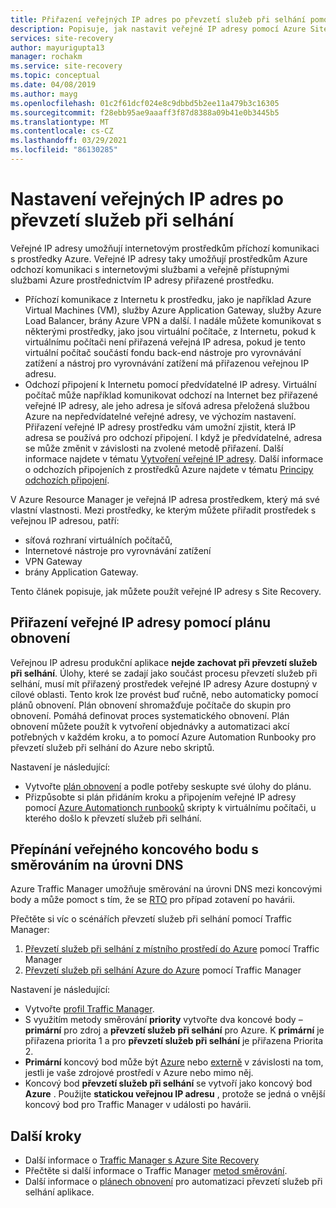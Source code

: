```yaml
---
title: Přiřazení veřejných IP adres po převzetí služeb při selhání pomocí Azure Site Recovery
description: Popisuje, jak nastavit veřejné IP adresy pomocí Azure Site Recovery a Azure Traffic Manager pro zotavení po havárii a migraci.
services: site-recovery
author: mayurigupta13
manager: rochakm
ms.service: site-recovery
ms.topic: conceptual
ms.date: 04/08/2019
ms.author: mayg
ms.openlocfilehash: 01c2f61dcf024e8c9dbbd5b2ee11a479b3c16305
ms.sourcegitcommit: f28ebb95ae9aaaff3f87d8388a09b41e0b3445b5
ms.translationtype: MT
ms.contentlocale: cs-CZ
ms.lasthandoff: 03/29/2021
ms.locfileid: "86130285"
---
```

# <a name="set-up-public-ip-addresses-after-failover"></a>Nastavení veřejných IP adres po převzetí služeb při selhání

Veřejné IP adresy umožňují internetovým prostředkům příchozí komunikaci s prostředky Azure. Veřejné IP adresy taky umožňují prostředkům Azure odchozí komunikaci s internetovými službami a veřejně přístupnými službami Azure prostřednictvím IP adresy přiřazené prostředku.
- Příchozí komunikace z Internetu k prostředku, jako je například Azure Virtual Machines (VM), služby Azure Application Gateway, služby Azure Load Balancer, brány Azure VPN a další. I nadále můžete komunikovat s některými prostředky, jako jsou virtuální počítače, z Internetu, pokud k virtuálnímu počítači není přiřazená veřejná IP adresa, pokud je tento virtuální počítač součástí fondu back-end nástroje pro vyrovnávání zatížení a nástroj pro vyrovnávání zatížení má přiřazenou veřejnou IP adresu.
- Odchozí připojení k Internetu pomocí předvídatelné IP adresy. Virtuální počítač může například komunikovat odchozí na Internet bez přiřazené veřejné IP adresy, ale jeho adresa je síťová adresa přeložená službou Azure na nepředvídatelné veřejné adresy, ve výchozím nastavení. Přiřazení veřejné IP adresy prostředku vám umožní zjistit, která IP adresa se používá pro odchozí připojení. I když je předvídatelné, adresa se může změnit v závislosti na zvolené metodě přiřazení. Další informace najdete v tématu [Vytvoření veřejné IP adresy](../virtual-network/virtual-network-public-ip-address.md#create-a-public-ip-address). Další informace o odchozích připojeních z prostředků Azure najdete v tématu [Principy odchozích připojení](../load-balancer/load-balancer-outbound-connections.md?toc=%2fazure%2fvirtual-network%2ftoc.json).

V Azure Resource Manager je veřejná IP adresa prostředkem, který má své vlastní vlastnosti. Mezi prostředky, ke kterým můžete přiřadit prostředek s veřejnou IP adresou, patří:

* síťová rozhraní virtuálních počítačů,
* Internetové nástroje pro vyrovnávání zatížení
* VPN Gateway
* brány Application Gateway.

Tento článek popisuje, jak můžete použít veřejné IP adresy s Site Recovery.

## <a name="public-ip-address-assignment-using-recovery-plan"></a>Přiřazení veřejné IP adresy pomocí plánu obnovení

Veřejnou IP adresu produkční aplikace **nejde zachovat při převzetí služeb při selhání**. Úlohy, které se zadají jako součást procesu převzetí služeb při selhání, musí mít přiřazený prostředek veřejné IP adresy Azure dostupný v cílové oblasti. Tento krok lze provést buď ručně, nebo automaticky pomocí plánů obnovení. Plán obnovení shromažďuje počítače do skupin pro obnovení. Pomáhá definovat proces systematického obnovení. Plán obnovení můžete použít k vytvoření objednávky a automatizaci akcí potřebných v každém kroku, a to pomocí Azure Automation Runbooky pro převzetí služeb při selhání do Azure nebo skriptů.

Nastavení je následující:
- Vytvořte [plán obnovení](../site-recovery/site-recovery-create-recovery-plans.md#create-a-recovery-plan) a podle potřeby seskupte své úlohy do plánu.
- Přizpůsobte si plán přidáním kroku a připojením veřejné IP adresy pomocí [Azure Automationch runbooků](../site-recovery/site-recovery-runbook-automation.md#customize-the-recovery-plan) skripty k virtuálnímu počítači, u kterého došlo k převzetí služeb při selhání.

 
## <a name="public-endpoint-switching-with-dns-level-routing"></a>Přepínání veřejného koncového bodu s směrováním na úrovni DNS

Azure Traffic Manager umožňuje směrování na úrovni DNS mezi koncovými body a může pomoct s tím, že se [RTO](../site-recovery/concepts-traffic-manager-with-site-recovery.md#recovery-time-objective-rto-considerations) pro případ zotavení po havárii. 

Přečtěte si víc o scénářích převzetí služeb při selhání pomocí Traffic Manager:
1. [Převzetí služeb při selhání z místního prostředí do Azure](../site-recovery/concepts-traffic-manager-with-site-recovery.md#on-premises-to-azure-failover) pomocí Traffic Manager 
2. [Převzetí služeb při selhání Azure do Azure](../site-recovery/concepts-traffic-manager-with-site-recovery.md#azure-to-azure-failover) pomocí Traffic Manager 

Nastavení je následující:
- Vytvořte [profil Traffic Manager](../traffic-manager/quickstart-create-traffic-manager-profile.md).
- S využitím metody směrování **priority** vytvořte dva koncové body – **primární** pro zdroj a **převzetí služeb při selhání** pro Azure. K **primární** je přiřazena priorita 1 a pro **převzetí služeb při selhání** je přiřazena Priorita 2.
- **Primární** koncový bod může být [Azure](../traffic-manager/traffic-manager-endpoint-types.md#azure-endpoints) nebo [externě](../traffic-manager/traffic-manager-endpoint-types.md#external-endpoints) v závislosti na tom, jestli je vaše zdrojové prostředí v Azure nebo mimo něj.
- Koncový bod **převzetí služeb při selhání** se vytvoří jako koncový bod **Azure** . Použijte **statickou veřejnou IP adresu** , protože se jedná o vnější koncový bod pro Traffic Manager v události po havárii.

## <a name="next-steps"></a>Další kroky
- Další informace o [Traffic Manager s Azure Site Recovery](../site-recovery/concepts-traffic-manager-with-site-recovery.md)
- Přečtěte si další informace o Traffic Manager [metod směrování](../traffic-manager/traffic-manager-routing-methods.md).
- Další informace o [plánech obnovení](site-recovery-create-recovery-plans.md) pro automatizaci převzetí služeb při selhání aplikace.
